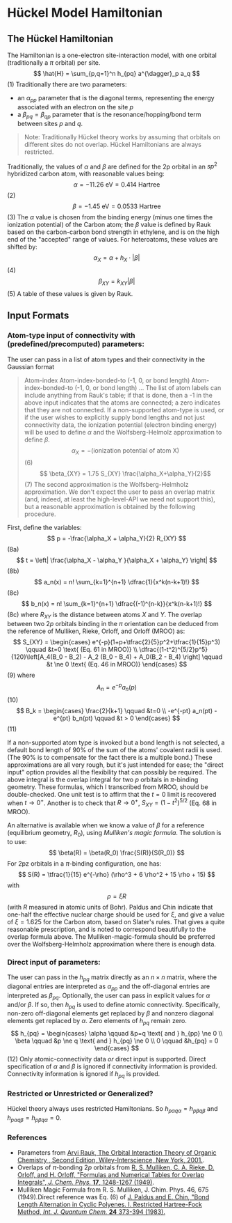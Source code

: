 # H&uuml;ckel Model Hamiltonian

## The H&uuml;ckel Hamiltonian
The Hamiltonian is a one-electron site-interaction model, with one orbital (traditionally a $\pi$ orbital) per site.
$$ \hat{H} = \sum_{p,q=1}^n h_{pq} a^{\dagger}_p a_q $$(1)
Traditionally there are two parameters:
- an $\alpha_{pp}$ parameter that is the diagonal terms, representing the energy associated with an electron on the site $p$
- a $\beta_{pq}=\beta_{qp}$ parameter that is the resonance/hopping/bond term between sites $p$ and $q$.

> Note: Traditionally H&uuml;ckel theory works by assuming that orbitals on different sites do not overlap. H&uuml;ckel Hamiltonians are always restricted.

Traditionally, the values of $\alpha$ and $\beta$ are defined for the 2p orbital in an $sp^2$ hybridized carbon atom, with reasonable values being:
$$ \alpha = -11.26 \text{ eV} = 0.414 \text{ Hartree}$$(2)
$$ \beta = -1.45 \text{ eV} = 0.0533 \text{ Hartree}$$(3)
The $\alpha$ value is chosen from the binding energy (minus one times the ionization potential) of the Carbon atom; the $\beta$ value is defined by Rauk based on the carbon-carbon bond strength in ethylene, and is on the high end of the "accepted" range of values.
For heteroatoms, these values are shifted by:
$$ \alpha_X = \alpha + h_X \cdot |\beta| $$(4)
$$ \beta_{XY} = k_{XY} |\beta|$$(5)
A table of these values is given by Rauk.

## Input Formats
### Atom-type input of connectivity with (predefined/precomputed) parameters:
The user can pass in a list of atom types and their connectivity in the Gaussian format
> Atom-index Atom-index-bonded-to (-1, 0, or bond length) Atom-index-bonded-to (-1, 0, or bond length) ...
The list of atom labels can include anything from Rauk's table; if that is done, then a -1 in the above input indicates that the atoms are connected; a zero indicates that they are not connected. If a non-supported atom-type is used, or if the user wishes to explicitly supply bond lengths and not just connectivity data, the ionization potential (electron binding energy) will be used to define $\alpha$ and the Wolfsberg-Helmolz approximation to define $\beta$.
$$ \alpha_X = - (\text{ionization potential of atom X})$$(6)
$$ \beta_{XY} = 1.75 S_{XY} \frac{\alpha_X+\alpha_Y}{2}$$(7)
The second approximation is the Wolfsberg-Helmholz approximation. We don't expect the user to pass an overlap matrix (and, indeed, at least the high-level-API we need not support this), but a reasonable approximation is obtained by the following procedure.

First, define the variables:
$$
p = -\frac{\alpha_X + \alpha_Y}{2} R_{XY}
$$(8a)
$$
t = \left| \frac{\alpha_X - \alpha_Y }{\alpha_X + \alpha_Y} \right|
$$(8b)
$$
a_n(x) = n! \sum_{k=1}^{n+1} \dfrac{1}{x^k(n-k+1)!}
$$(8c)
$$
b_n(x) = n! \sum_{k=1}^{n+1} \dfrac{(-1)^{n-k}}{x^k(n-k+1)!}
$$(8c)
where $R_{XY}$ is the distance between atoms $X$ and $Y$. The overlap between two $2p$ orbitals binding in the $\pi$ orientation can be deduced from the reference of Mulliken, Rieke, Orloff, and Orloff (MROO) as:
$$
S_{XY} =
\begin{cases}
e^{-p}(1+p+\tfrac{2}{5}p^2+\tfrac{1}{15}p^3) \qquad &t=0 \text{ (Eq. 61 in MROO)} \\
\dfrac{(1-t^2)^{5/2}p^5}{120}\left[A_4(B_0 - B_2) - A_2 (B_0 - B_4) + A_0(B_2 - B_4) \right] \qquad &t \ne 0 \text{ (Eq. 46 in MROO)}
\end{cases}
$$(9)
where
$$
A_n = e^{-p} a_n(p)
$$(10)
$$
B_k =
\begin{cases}
\frac{2}{k+1} \qquad &t=0 \\
-e^{-pt} a_n(pt) - e^{pt} b_n(pt) \qquad &t > 0
\end{cases}
$$(11)

If a non-supported atom type is invoked but a bond length is not selected, a default bond length of 90% of the sum of the atoms' covalent radii is used. (The 90% is to compensate for the fact there is a multiple bond.) These approximations are all very rough, but it's just intended for ease; the "direct input" option provides all the flexibility that can possibly be required. The above integral is the overlap integral for two $p$ orbitals in $\pi$-binding geometry.  These formulas, which I transcribed from MROO, should be double-checked. One unit test is to affirm that the $t=0$ limit is recovered when $t \rightarrow 0^+$. Another is to check that $R\rightarrow 0^+$, $S_{XY} = (1-t^2)^{5/2}$ (Eq. 68 in MROO).

An alternative is available when we know a value of $\beta$ for a reference (equilibrium geometry, $R_0$), using *Mulliken's magic formula*. The solution is to use:
$$
\beta(R) = \beta(R_0) \frac{S(R)}{S(R_0)}
$$
For 2pz orbitals in a $\pi$-binding configuration, one has:
$$
S(R) = \tfrac{1}{15} e^{-\rho} (\rho^3 + 6 \rho^2 + 15 \rho + 15)
$$
with
$$
\rho = \xi R
$$
(with $R$ measured in atomic units of Bohr). Paldus and Chin indicate that one-half the effective nuclear charge should be used for $\xi$, and give a value of $\xi=1.625$ for the Carbon atom, based on Slater's rules. That gives a quite reasonable prescription, and is noted to correspond beautifully to the overlap formula above. The Mulliken-magic-formula should be preferred over the Wolfsberg-Helmholz approximation where there is enough data.


### Direct input of parameters:
The user can pass in the $h_{pq}$ matrix directly as an $n \times n$ matrix, where the diagonal entries are interpreted as $\alpha_{pp}$ and the off-diagonal entries are interpreted as $\beta_{pq}$. Optionally, the user can pass in explicit values for $\alpha$ and/or $\beta$. If so, then $h_{pq}$ is used to define atomic connectivity. Specifically, non-zero off-diagonal elements get replaced by $\beta$ and nonzero diagonal elements get replaced by $\alpha$. Zero elements of $h_{pq}$ remain zero.
$$
h_{pq} =
\begin{cases}
\alpha \qquad &p=q \text{ and } h_{pp} \ne 0 \\
\beta \qquad &p \ne q \text{ and } h_{pq} \ne 0 \\
0 \qquad &h_{pq} = 0
\end{cases}
$$(12)
Only atomic-connectivity data *or* direct input is supported. Direct specification of $\alpha$ and $\beta$ is ignored if connectivity information is provided. Connectivity information is ignored if $h_{pq}$ is provided.

### Restricted or Unrestricted or Generalized?
H&uuml;ckel theory always uses restricted Hamiltonians. So $h_{p \alpha q \alpha} = h_{p \beta q \beta}$ and $h_{p \alpha q \beta} = h_{p \beta q \alpha} = 0$.

### References
- Parameters from [Arvi Rauk, The Orbital Interaction Theory of Organic Chemistry , Second Edition, Wiley-Interscience, New York, 2001.](https://onlinelibrary.wiley.com/doi/book/10.1002/0471220418).
- Overlaps of $\pi$-bonding $2p$ orbitals from [R. S. Mulliken, C. A. Rieke, D. Orloff, and H. Orloff, "Formulas and Numerical Tables for Overlap Integrals", *J. Chem. Phys.* **17**, 1248-1267 (1949)](https://aip.scitation.org/doi/10.1063/1.1747150).
- Mulliken Magic Formula from R. S. Mulliken, J. Chim. Phys. 46, 675 (1949).Direct reference was Eq. (6) of [J. Paldus and E. Chin, "Bond Length Alternation in Cyclic Polyenes. I. Restricted Hartree-Fock Method, *Int. J. Quantum Chem.* **24** 373-394 (1983).](https://onlinelibrary.wiley.com/doi/10.1002/qua.560240405)
